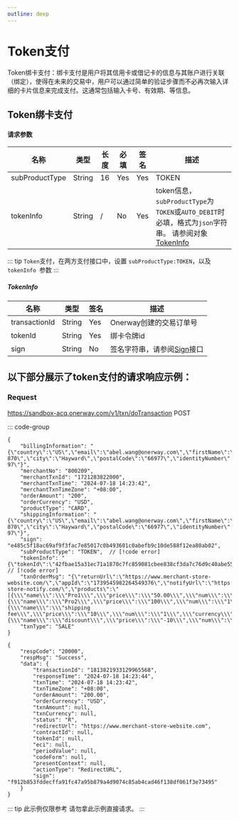 ```yaml
---
outline: deep
---
```

<script setup>

  import {reactive, ref, watch, onMounted, unref } from 'vue'; 
import {requestGen, secret} from "./util/utils";
import CMExample from './components/CMExample.vue';
import CMNote from './components/CMNote.vue';
import CustomPopover from './components/element-ui/CustomPopover.vue'; 
import CustomTable from "./components/element-ui/CustomTable.vue";
import {TopRight, View} from "@element-plus/icons-vue";
import { ClickOutside as vClickOutside } from 'element-plus';
import {TxnCardInfoDirect, TokenProviderEnum} from './util/constants';

</script>

# Token支付
Token绑卡支付：绑卡支付是用户将其信用卡或借记卡的信息与其账户进行关联（绑定），使得在未来的交易中，用户可以通过简单的验证步骤而不必再次输入详细的卡片信息来完成支付。这通常包括输入卡号、有效期、等信息。

## Token绑卡支付

#### 请求参数

<div class="custom-table bordered-table">

| 名称             | 类型     | 长度 | 必填  | 签名  | 描述                           |
|----------------|--------|----|-----|-----|------------------------------|
| subProductType | String | 16 | Yes | Yes | TOKEN |
| tokenInfo      | String | /  | No  | Yes | token信息，`subProductType`为`TOKEN`或`AUTO_DEBIT`时必填，格式为`json`字符串。 请参阅对象  [TokenInfo](./api-direct-token#tokeninfo)   |



<div class="alertbox4">

::: tip   `Token`支付，在两方支付接口中，设置 `subProductType:TOKEN`，以及`tokenInfo `参数
:::

</div>
</div>

##### TokenInfo

<div class="custom-table bordered-table">

| 名称            | 类型     | 签名  | 描述              |
|---------------|--------|-----|-----------------|
| transactionId | String | Yes | Onerway创建的交易订单号 |
| tokenId       | String | Yes | 绑卡令牌id          |
| sign          | String | No  | 签名字符串，请参阅[Sign](./sign)接口             |

</div>

## 以下部分展示了token支付的请求响应示例：

### Request

https://sandbox-acq.onerway.com/v1/txn/doTransaction <Badge type="tip">POST</Badge>

::: code-group

```json[请求参数]
{
    "billingInformation": "{\"country\":\"US\",\"email\":\"abel.wang@onerway.com\",\"firstName\":\"CL\",\"lastName\":\"BRW2\",\"phone\":\"17700492982\",\"address\":\"Apt. 870\",\"city\":\"Hayward\",\"postalCode\":\"66977\",\"identityNumber\":\"717.628.937-97\"}",
    "merchantNo": "800209",
    "merchantTxnId": "1721283822000",
    "merchantTxnTime": "2024-07-18 14:23:42",
    "merchantTxnTimeZone": "+08:00",
    "orderAmount": "200",
    "orderCurrency": "USD",
    "productType": "CARD",
    "shippingInformation": "{\"country\":\"US\",\"email\":\"abel.wang@onerway.com\",\"firstName\":\"CL\",\"lastName\":\"BRW2\",\"phone\":\"17700492982\",\"address\":\"Apt. 870\",\"city\":\"Hayward\",\"postalCode\":\"66977\",\"identityNumber\":\"717.628.937-97\"}",
    "sign": "e485c5f18ac69af9f3fac7e85017c0b493601c0abefb9c10de588f12ea80ab02",  
    "subProductType": "TOKEN",  // [!code error]
    "tokenInfo": "{\"tokenId\":\"42fbae15a31ec71a1870c7fc859081cbee838cf3da7c76d9c40abe55c20fc0fc\"}",  // [!code error]
    "txnOrderMsg": "{\"returnUrl\":\"https://www.merchant-store-website.com/\",\"appId\":\"1739545982264549376\",\"notifyUrl\":\"https://www.merchant-store-notify.com/\",\"products\":\"[{\\\"name\\\":\\\"Pro1\\\",\\\"price\\\":\\\"50.00\\\",\\\"num\\\":\\\"2\\\",\\\"currency\\\":\\\"USD\\\"},{\\\"name\\\":\\\"Pro2\\\",\\\"price\\\":\\\"100\\\",\\\"num\\\":\\\"1\\\",\\\"currency\\\":\\\"USD\\\"},{\\\"name\\\":\\\"shipping fee\\\",\\\"price\\\":\\\"10\\\",\\\"num\\\":\\\"1\\\",\\\"currency\\\":\\\"USD\\\",\\\"type\\\":\\\"shipping_fee\\\"},{\\\"name\\\":\\\"discount\\\",\\\"price\\\":\\\"-10\\\",\\\"num\\\":\\\"1\\\",\\\"currency\\\":\\\"USD\\\",\\\"type\\\":\\\"discount\\\"}]\",\"transactionIp\":\"127.0.0.1\"}",
    "txnType": "SALE"
}

```

```json[响应参数]
{
    "respCode": "20000",
    "respMsg": "Success",
    "data": {
        "transactionId": "1813821933129965568",
        "responseTime": "2024-07-18 14:23:44",
        "txnTime": "2024-07-18 14:23:42",
        "txnTimeZone": "+08:00",
        "orderAmount": "200.00",
        "orderCurrency": "USD",
        "txnAmount": null,
        "txnCurrency": null,
        "status": "R",
        "redirectUrl": "https://www.merchant-store-website.com",
        "contractId": null,
        "tokenId": null,
        "eci": null,
        "periodValue": null,
        "codeForm": null,
        "presentContext": null,
        "actionType": "RedirectURL",
        "sign": "f912b853fddecffa91fc47a95b879a4d9074c85ab4cad46f138df061f3e73495"
    }
}

```

<div class="alertbox4">

::: tip 此示例仅限参考 请勿拿此示例直接请求。
:::

</div>
